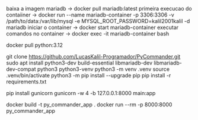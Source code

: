 baixa a imagem mariadb -> docker pull mariadb:latest
primeira execucao do contaiiner -> docker run --name mariadb-container -p 3306:3306 -v /path/to/data:/var/lib/mysql -e MYSQL_ROOT_PASSWORD=kalil2001kalil -d mariadb
iniciar o container -> docker start mariadb-container
executar comandos no container -> docker exec -it mariadb-container bash

docker pull python:3.12

git clone https://github.com/LucasKalil-Programador/PyCommander.git
sudo apt install python3-dev build-essential libmariadb-dev libmariadb-dev-compat python3 python3-venv
python3 -m venv .venv
source .venv/bin/activate
python3 -m pip install --upgrade pip
pip install -r requirements.txt

pip install gunicorn
gunicorn -w 4 -b 127.0.0.1:8000 main:app

docker build -t py_commander_app .
docker run --rm -p 8000:8000 py_commander_app